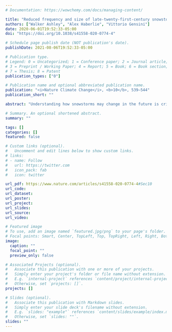 ```yaml
---
# Documentation: https://wowchemy.com/docs/managing-content/

title: "Reduced frequency and size of late-twenty-first-century snowstorms over North America"
authors: ["Walker Ashley", "Alex Haberlie", "Vittorio Gensini"]
date: 2020-06-01T19:52:33-05:00
doi: "https://doi.org/10.1038/s41558-020-0774-4"

# Schedule page publish date (NOT publication's date).
publishDate: 2021-08-06T19:52:33-05:00

# Publication type.
# Legend: 0 = Uncategorized; 1 = Conference paper; 2 = Journal article;
# 3 = Preprint / Working Paper; 4 = Report; 5 = Book; 6 = Book section;
# 7 = Thesis; 8 = Patent
publication_types: ["0"]

# Publication name and optional abbreviated publication name.
publication: "<i>Nature Climate Change</i>, <b>10</b>, 539–544"
publication_short: ""

abstract: "Understanding how snowstorms may change in the future is critical for estimating impacts on water resources and the Earth and socioeconomic systems that depend on them. Here we use snowstorms as a marker to assess the mesoscale fingerprint of climate change, providing a description of potential changes in winter weather event occurrence, character and variability in central and eastern North America under a high anthropogenic emissions pathway. Snowstorms are segmented and tracked using high-resolution, snow water equivalent output from dynamically downscaled simulations which, unlike global climate models, can resolve important mesoscale features such as banded snow. Significant decreases are found in the frequency and size of snowstorms in a pseudo-global warming simulation, including those events that produce the most extreme snowfall accumulations. Early and late boreal winter months show particularly robust proportional decreases in snowstorms and snow water equivalent accumulations."

# Summary. An optional shortened abstract.
summary: ""

tags: []
categories: []
featured: false

# Custom links (optional).
#   Uncomment and edit lines below to show custom links.
# links:
# - name: Follow
#   url: https://twitter.com
#   icon_pack: fab
#   icon: twitter

url_pdf: https://www.nature.com/articles/s41558-020-0774-4#Sec10
url_code:
url_dataset:
url_poster:
url_project:
url_slides:
url_source:
url_video:

# Featured image
# To use, add an image named `featured.jpg/png` to your page's folder. 
# Focal points: Smart, Center, TopLeft, Top, TopRight, Left, Right, BottomLeft, Bottom, BottomRight.
image:
  caption: ""
  focal_point: ""
  preview_only: false

# Associated Projects (optional).
#   Associate this publication with one or more of your projects.
#   Simply enter your project's folder or file name without extension.
#   E.g. `internal-project` references `content/project/internal-project/index.md`.
#   Otherwise, set `projects: []`.
projects: []

# Slides (optional).
#   Associate this publication with Markdown slides.
#   Simply enter your slide deck's filename without extension.
#   E.g. `slides: "example"` references `content/slides/example/index.md`.
#   Otherwise, set `slides: ""`.
slides: ""
---
```

